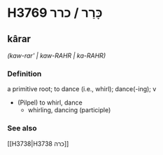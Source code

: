 # H3769 כָּרַר / כרר

## kârar

_(kaw-rar' | kaw-RAHR | ka-RAHR)_

### Definition

a primitive root; to dance (i.e., whirl); dance(-ing); v

- (Pilpel) to whirl, dance
  - whirling, dancing (participle)

### See also

[[H3738|H3738 כרה]]
